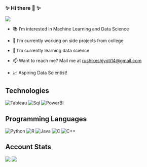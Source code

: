 ### ✨ Hi there 👋 ✨

<!--
**Ishgar14/Ishgar14** is a ✨ _special_ ✨ repository because its `README.md` (this file) appears on your GitHub profile.

Here are some ideas to get you started:
-->
![](https://komarev.com/ghpvc/?username=Ishgar14)

<!--Profile Views 

![Ishgar](https://count.getloli.com/get/@Ishgar)
-->

- 📚 I’m interested in Machine Learning and Data Science
- 🔭 I’m currently working on side projects from college

- 🌱 I’m currently learning data science
- 📫 Want to reach me? Mail me at rushikeshjyoti14@gmail.com
- 📈 Aspiring Data Scientist!
<!-- - 💬 Ask me about ... -->
<!-- - 👯 I’m looking to collaborate on open source projects -->


## Technologies
![Tableau](https://img.shields.io/badge/Tableau-Dashboard-white)
![Sql](https://img.shields.io/badge/MySql-DBMS-yellow)
![PowerBI](https://img.shields.io/badge/PowerBI-Reports-orange)

## Programming Languages
![Python](https://img.shields.io/badge/Python-3-green)
![R](https://img.shields.io/badge/R-4.0.4-blue)
![Java](https://img.shields.io/badge/Java-8-orange)
![C](https://img.shields.io/badge/C-99-blue)
![C++](https://img.shields.io/badge/C++-14-blue)

## Account Stats
<img src="https://github-readme-stats.vercel.app/api?username=Ishgar14&show_icons=true&theme=radical">
<img src="https://github-readme-stats-anuraghazra1.vercel.app/api/top-langs/?username=Ishgar14&layout=compact&theme=radical">
